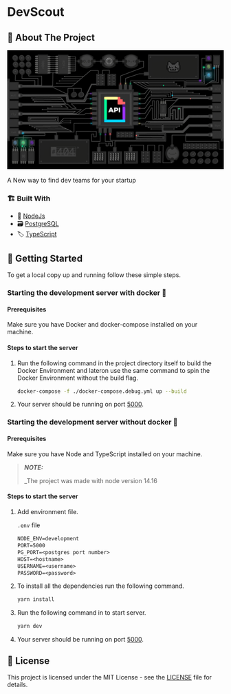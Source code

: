 # DevScout

## 📃 About The Project

![API GIF][gif]

A New way to find dev teams for your startup

### 🏗️ Built With

* 📡 [NodeJs](https://nodejs.org/en/)
* 🗃 [PostgreSQL](https://www.postgresql.org/)
* 🏷 [TypeScript](https://www.typescriptlang.org/)

## 🧩 Getting Started

To get a local copy up and running follow these simple steps.

### Starting the development server with docker 🐳

#### Prerequisites

Make sure you have Docker and docker-compose installed on your machine.

#### Steps to start the server

1. Run the following command in  the project directory itself to build the Docker Environment and lateron use the same command to spin the Docker Environment without the build flag.

      ```sh
      docker-compose -f ./docker-compose.debug.yml up --build
      ```

2. Your server should be running on port [5000](http://localhost:5000).

### Starting the development server without docker 📡

#### Prerequisites

Make sure you have Node and TypeScript installed on your machine.

> **_NOTE:_**
>
>_The project was made with node version 14.16

#### Steps to start the server

1. Add environment file.

      `.env` file

      ```env
      NODE_ENV=development
      PORT=5000
      PG_PORT=<postgres port number>
      HOST=<hostname>
      USERNAME=<username>
      PASSWORD=<password>
      ```

2. To install all the dependencies run the following command.

      ```sh
      yarn install
      ```

3. Run the following command in to start server.

      ```sh
      yarn dev
      ```

4. Your server should be running on port [5000](http://localhost:5000).

## 🔐 License

This project is licensed under the MIT License - see the [LICENSE](LICENSE) file for details.

<!-- MARKDOWN LINKS & IMAGES -->
[gif]: docs/api.gif
